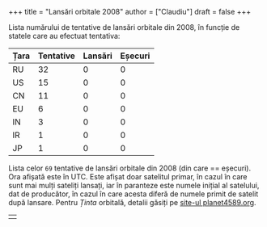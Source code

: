 +++
title = "Lansări orbitale 2008"
author = ["Claudiu"]
draft = false
+++

Lista numărului de tentative de lansări orbitale din 2008, în funcție de statele care au efectuat tentativa:

| Țara | Tentative | Lansări | Eșecuri |
|------|-----------|---------|---------|
| RU   | 32        | 0       | 0       |
| US   | 15        | 0       | 0       |
| CN   | 11        | 0       | 0       |
| EU   | 6         | 0       | 0       |
| IN   | 3         | 0       | 0       |
| IR   | 1         | 0       | 0       |
| JP   | 1         | 0       | 0       |

Lista celor `69` tentative de lansări orbitale din 2008 (din care == eșecuri). Ora afișată este în UTC. Este afișat doar satelitul primar, în cazul în care sunt mai mulți sateliți lansați, iar în paranteze este numele inițial al satelului, dat de producător, în cazul în care acesta diferă de numele primit de satelit după lansare. Pentru _Ținta_ orbitală, detalii găsiți pe [site-ul planet4589.org](https://planet4589.org/space/log/orbcat.html).

|  |
|--|
|  |